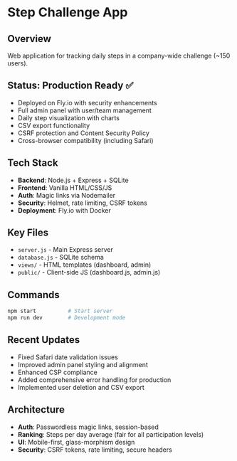 # Step Challenge App

## Overview
Web application for tracking daily steps in a company-wide challenge (~150 users).

## Status: Production Ready ✅
- Deployed on Fly.io with security enhancements
- Full admin panel with user/team management
- Daily step visualization with charts
- CSV export functionality
- CSRF protection and Content Security Policy
- Cross-browser compatibility (including Safari)

## Tech Stack
- **Backend**: Node.js + Express + SQLite
- **Frontend**: Vanilla HTML/CSS/JS
- **Auth**: Magic links via Nodemailer
- **Security**: Helmet, rate limiting, CSRF tokens
- **Deployment**: Fly.io with Docker

## Key Files
- `server.js` - Main Express server
- `database.js` - SQLite schema
- `views/` - HTML templates (dashboard, admin)
- `public/` - Client-side JS (dashboard.js, admin.js)

## Commands
```bash
npm start          # Start server
npm run dev        # Development mode
```

## Recent Updates
- Fixed Safari date validation issues
- Improved admin panel styling and alignment
- Enhanced CSP compliance
- Added comprehensive error handling for production
- Implemented user deletion and CSV export

## Architecture
- **Auth**: Passwordless magic links, session-based
- **Ranking**: Steps per day average (fair for all participation levels)
- **UI**: Mobile-first, glass-morphism design
- **Security**: CSRF tokens, rate limiting, secure headers